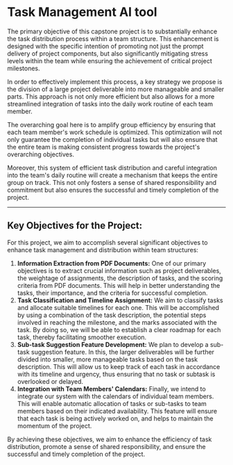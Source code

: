 # Task Management AI tool

The primary objective of this capstone project is to substantially enhance the task distribution process within a team structure. This enhancement is designed with the specific intention of promoting not just the prompt delivery of project components, but also significantly mitigating stress levels within the team while ensuring the achievement of critical project milestones.

In order to effectively implement this process, a key strategy we propose is the division of a large project deliverable into more manageable and smaller parts. This approach is not only more efficient but also allows for a more streamlined integration of tasks into the daily work routine of each team member.

The overarching goal here is to amplify group efficiency by ensuring that each team member's work schedule is optimized. This optimization will not only guarantee the completion of individual tasks but will also ensure that the entire team is making consistent progress towards the project's overarching objectives.

Moreover, this system of efficient task distribution and careful integration into the team's daily routine will create a mechanism that keeps the entire group on track. This not only fosters a sense of shared responsibility and commitment but also ensures the successful and timely completion of the project.

---

## Key Objectives for the Project:

For this project, we aim to accomplish several significant objectives to enhance task management and distribution within team structures:

1. **Information Extraction from PDF Documents:** One of our primary objectives is to extract crucial information such as project deliverables, the weightage of assignments, the description of tasks, and the scoring criteria from PDF documents. This will help in better understanding the tasks, their importance, and the criteria for successful completion.
2. **Task Classification and Timeline Assignment:** We aim to classify tasks and allocate suitable timelines for each one. This will be accomplished by using a combination of the task description, the potential steps involved in reaching the milestone, and the marks associated with the task. By doing so, we will be able to establish a clear roadmap for each task, thereby facilitating smoother execution.
3. **Sub-task Suggestion Feature Development:** We plan to develop a sub-task suggestion feature. In this, the larger deliverables will be further divided into smaller, more manageable tasks based on the task description. This will allow us to keep track of each task in accordance with its timeline and urgency, thus ensuring that no task or subtask is overlooked or delayed.
4. **Integration with Team Members' Calendars:** Finally, we intend to integrate our system with the calendars of individual team members. This will enable automatic allocation of tasks or sub-tasks to team members based on their indicated availability. This feature will ensure that each task is being actively worked on, and helps to maintain the momentum of the project.

By achieving these objectives, we aim to enhance the efficiency of task distribution, promote a sense of shared responsibility, and ensure the successful and timely completion of the project.
